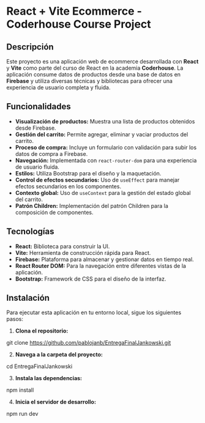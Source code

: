 # React + Vite Ecommerce - Coderhouse Course Project

## Descripción

Este proyecto es una aplicación web de ecommerce desarrollada con **React** y **Vite** como parte del curso de React en la academia **Coderhouse**. La aplicación consume datos de productos desde una base de datos en **Firebase** y utiliza diversas técnicas y bibliotecas para ofrecer una experiencia de usuario completa y fluida.

## Funcionalidades

- **Visualización de productos:** Muestra una lista de productos obtenidos desde Firebase.
- **Gestión del carrito:** Permite agregar, eliminar y vaciar productos del carrito.
- **Proceso de compra:** Incluye un formulario con validación para subir los datos de compra a Firebase.
- **Navegación:** Implementada con `react-router-dom` para una experiencia de usuario fluida.
- **Estilos:** Utiliza Bootstrap para el diseño y la maquetación.
- **Control de efectos secundarios:** Uso de `useEffect` para manejar efectos secundarios en los componentes.
- **Contexto global:** Uso de `useContext` para la gestión del estado global del carrito.
- **Patrón Children:** Implementación del patrón Children para la composición de componentes.

## Tecnologías

- **React:** Biblioteca para construir la UI.
- **Vite:** Herramienta de construcción rápida para React.
- **Firebase:** Plataforma para almacenar y gestionar datos en tiempo real.
- **React Router DOM:** Para la navegación entre diferentes vistas de la aplicación.
- **Bootstrap:** Framework de CSS para el diseño de la interfaz.

## Instalación

Para ejecutar esta aplicación en tu entorno local, sigue los siguientes pasos:

1. **Clona el repositorio:**

git clone https://github.com/pablojanb/EntregaFinalJankowski.git

2. **Navega a la carpeta del proyecto:**

cd EntregaFinalJankowski

3. **Instala las dependencias:**

npm install

4. **Inicia el servidor de desarrollo:**

npm run dev